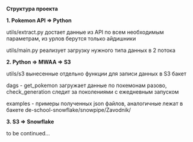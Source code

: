 **Структура проекта**

**1. Pokemon API => Python**

utils/extract.py достает данные из API по всем необходимым параметрам, из урлов берутся только айдишники

utils/main.py реализует загрузку нужного типа данных в 2 потока

**2. Python => MWAA => S3**

utils/s3 вынесенные отдельно функции для записи данных в S3 бакет

dags - get_pokemon загружает данные по покемонам разово, check_generation следит за поколениями с ежедневным запуском

examples - примеры полученных json файлов, аналогичные лежат в бакете de-school-snowflake/snowpipe/Zavodnik/

**3. S3 => Snowflake**

to be continued...







  
